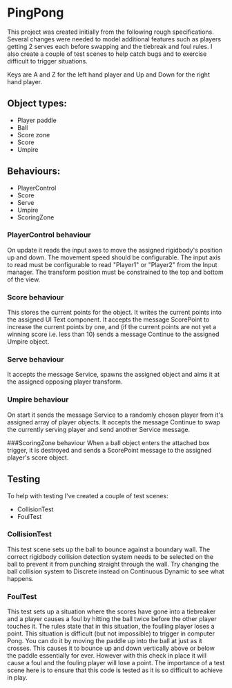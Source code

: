 # PingPong

This project was created initially from the following rough specifications. Several changes were needed to model additional features such as players getting 2 serves each before swapping and the tiebreak and foul rules. I also create a couple of test scenes to help catch bugs and to exercise difficult to trigger situations.

Keys are A and Z for the left hand player and Up and Down for the right hand player.

## Object types:
* Player paddle
* Ball
* Score zone
* Score
* Umpire

## Behaviours:
* PlayerControl
* Score
* Serve
* Umpire
* ScoringZone

### PlayerControl behaviour
On update it reads the input axes to move the assigned rigidbody's position up and down. The movement speed should be configurable. The input axis to read must be configurable to read "Player1" or "Player2" from the Input manager. The transform position must be constrained to the top and bottom of the view.

### Score behaviour
This stores the current points for the object. It writes the current points into the assigned UI Text component. It accepts the message ScorePoint to increase the current points by one, and (if the current points are not yet a winning score i.e. less than 10) sends a message Continue to the assigned Umpire object.

### Serve behaviour
It accepts the message Service, spawns the assigned object and aims it at the assigned opposing player transform.

### Umpire behaviour
On start it sends the message Service to a randomly chosen player from it's assigned array of player objects. It accepts the message Continue to swap the currently serving player and send another Service message.

###ScoringZone behaviour
When a ball object enters the attached box trigger, it is destroyed and sends a ScorePoint message to the assigned player's score object.

## Testing

To help with testing I've created a couple of test scenes:
* CollisionTest
* FoulTest

### CollisionTest

This test scene sets up the ball to bounce against a boundary wall. The correct rigidbody collision detection system needs to be selected on the ball to prevent it from punching straight through the wall. Try changing the ball collision system to Discrete instead on Continuous Dynamic to see what happens.

### FoulTest

This test sets up a situation where the scores have gone into a tiebreaker and a player causes a foul by hitting the ball twice before the other player touches it. The rules state that in this situation, the foulling player loses a point. This situation is difficult (but not impossible) to trigger in computer Pong. You can do it by moving the paddle up into the ball at just as it crosses. This causes it to bounce up and down vertically above or below the paddle essentially for ever. However with this check in place it will cause a foul and the fouling player will lose a point. The importance of a test scene here is to ensure that this code is tested as it is so difficult to achieve in play.
